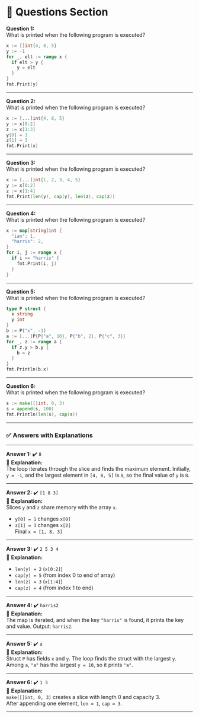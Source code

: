 # 📝 **Questions Section**

**Question 1:**  
What is printed when the following program is executed?

```go
x := []int{4, 8, 5}
y := -1
for _, elt := range x {
  if elt > y {
    y = elt
  }
}
fmt.Print(y)
```

---

**Question 2:**  
What is printed when the following program is executed?

```go
x := [...]int{4, 8, 5}
y := x[0:2]
z := x[1:3]
y[0] = 1
z[1] = 3
fmt.Print(x)
```

---

**Question 3:**  
What is printed when the following program is executed?

```go
x := [...]int{1, 2, 3, 4, 5}
y := x[0:2]
z := x[1:4]
fmt.Print(len(y), cap(y), len(z), cap(z))
```

---

**Question 4:**  
What is printed when the following program is executed?

```go
x := map[string]int {
  "ian": 1,
  "harris": 2,
}
for i, j := range x {
  if i == "harris" {
    fmt.Print(i, j)
  }
}
```

---

**Question 5:**  
What is printed when the following program is executed?

```go
type P struct {
  x string
  y int
}
b := P{"x", -1}
a := [...]P{P{"a", 10}, P{"b", 2}, P{"c", 3}}
for _, z := range a {
  if z.y > b.y {
    b = z
  }
}
fmt.Println(b.x)
```

---

**Question 6:**  
What is printed when the following program is executed?

```go
s := make([]int, 0, 3)
s = append(s, 100)
fmt.Println(len(s), cap(s))
```

---

### ✅ **Answers with Explanations**

---

**Answer 1:** ✔️ `8`  
📘 **Explanation:**  
The loop iterates through the slice and finds the maximum element. Initially, `y = -1`, and the largest element in `[4, 8, 5]` is `8`, so the final value of `y` is `8`.

---

**Answer 2:** ✔️ `[1 8 3]`  
📘 **Explanation:**  
Slices `y` and `z` share memory with the array `x`.

- `y[0] = 1` changes `x[0]`
- `z[1] = 3` changes `x[2]`  
  Final `x = [1, 8, 3]`

---

**Answer 3:** ✔️ `2 5 3 4`  
📘 **Explanation:**

- `len(y) = 2` (`x[0:2]`)
- `cap(y) = 5` (from index 0 to end of array)
- `len(z) = 3` (`x[1:4]`)
- `cap(z) = 4` (from index 1 to end)

---

**Answer 4:** ✔️ `harris2`  
📘 **Explanation:**  
The map is iterated, and when the key `"harris"` is found, it prints the key and value. Output: `harris2`.

---

**Answer 5:** ✔️ `a`  
📘 **Explanation:**  
Struct `P` has fields `x` and `y`. The loop finds the struct with the largest `y`.  
Among `a`, `"a"` has the largest `y = 10`, so it prints `"a"`.

---

**Answer 6:** ✔️ `1 3`  
📘 **Explanation:**  
`make([]int, 0, 3)` creates a slice with length 0 and capacity 3.  
After appending one element, `len = 1`, `cap = 3`.

---
